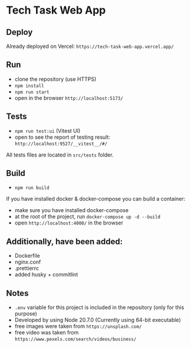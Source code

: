 # Tech Task Web App

## Deploy

Already deployed on Vercel: `https://tech-task-web-app.vercel.app/`

## Run

- clone the repository (use HTTPS)
- `npm install`
- `npm run start`
- open in the browser `http://localhost:5173/`

## Tests

- `npm run test:ui` (Vitest UI)
- open to see the report of testing result: `http://localhost:9527/__vitest__/#/`

All tests files are located in `src/tests` folder.

## Build

- `npm run build`

If you have installed docker & docker-compose you can build a container:

- make sure you have installed docker-compose
- at the root of the project, run `docker-compose up -d --build`
- open `http://localhost:4000/` in the browser

## Additionally, have been added:

- Dockerfile
- nginx.conf
- .prettierrc
- added husky + commitlint

## Notes

- `.env` variable for this project is included in the repository (only for this purpose)
- Developed by using Node 20.7.0 (Currently using 64-bit executable)
- free images were taken from `https://unsplash.com/`
- free video was taken from `https://www.pexels.com/search/videos/business/`
